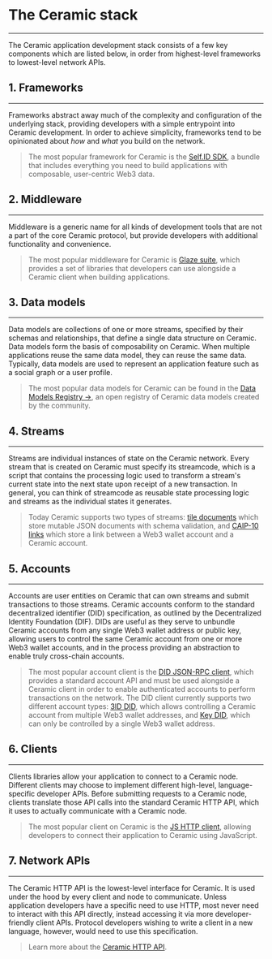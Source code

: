 # **The Ceramic stack**

---

The Ceramic application development stack consists of a few key components which are listed below, in order from highest-level frameworks to lowest-level network APIs.

## **1. Frameworks**

---

Frameworks abstract away much of the complexity and configuration of the underlying stack, providing developers with a simple entrypoint into Ceramic development. In order to achieve simplicity, frameworks tend to be opinionated about _how_ and _what_ you build on the network.

> The most popular framework for Ceramic is the [Self.ID SDK](../reference/self-id/index.md), a bundle that includes everything you need to build applications with composable, user-centric Web3 data.

## **2. Middleware**

---

Middleware is a generic name for all kinds of development tools that are not a part of the core Ceramic protocol, but provide developers with additional functionality and convenience.

> The most popular middleware for Ceramic is [Glaze suite](../reference/glaze/index.md), which provides a set of libraries that developers can use alongside a Ceramic client when building applications.

## **3. Data models**

---

Data models are collections of one or more streams, specified by their schemas and relationships, that define a single data structure on Ceramic. Data models form the basis of composability on Ceramic. When multiple applications reuse the same data model, they can reuse the same data. Typically, data models are used to represent an application feature such as a social graph or a user profile.

> The most popular data models for Ceramic can be found in the [Data Models Registry →](../docs/advanced/standards/data-models/data-model-universe.md), an open registry of Ceramic data models created by the community.

## **4. Streams**

---

Streams are individual instances of state on the Ceramic network. Every stream that is created on Ceramic must specify its streamcode, which is a script that contains the processing logic used to transform a stream's current state into the next state upon receipt of a new transaction. In general, you can think of streamcode as reusable state processing logic and streams as the individual states it generates.

> Today Ceramic supports two types of streams: [tile documents](../docs/advanced/standards/stream-programs/tile-document.md) which store mutable JSON documents with schema validation, and [CAIP-10 links](../docs/advanced/standards/stream-programs/caip10-link.md) which store a link between a Web3 wallet account and a Ceramic account.

## **5. Accounts**

---

Accounts are user entities on Ceramic that can own streams and submit transactions to those streams. Ceramic accounts conform to the standard decentralized identifier (DID) specification, as outlined by the Decentralized Identity Foundation (DIF). DIDs are useful as they serve to unbundle Ceramic accounts from any single Web3 wallet address or public key, allowing users to control the same Ceramic account from one or more Web3 wallet accounts, and in the process providing an abstraction to enable truly cross-chain accounts.

> The most popular account client is the [DID JSON-RPC client](../reference/core-clients/did-jsonrpc.md), which provides a standard account API and must be used alongside a Ceramic client in order to enable authenticated accounts to perform transactions on the network. The DID client currently supports two different account types: [3ID DID](../docs/advanced/standards/accounts/3id-did.md), which allows controlling a Ceramic account from multiple Web3 wallet addresses, and [Key DID](../docs/advanced/standards/accounts/key-did.md), which can only be controlled by a single Web3 wallet address.

## **6. Clients**

---

Clients libraries allow your application to connect to a Ceramic node. Different clients may choose to implement different high-level, language-specific developer APIs. Before submitting requests to a Ceramic node, clients translate those API calls into the standard Ceramic HTTP API, which it uses to actually communicate with a Ceramic node.

> The most popular client on Ceramic is the [JS HTTP client](../reference/core-clients/ceramic-http.md), allowing developers to connect their application to Ceramic using JavaScript.

## **7. Network APIs**

---

The Ceramic HTTP API is the lowest-level interface for Ceramic. It is used under the hood by every client and node to communicate. Unless application developers have a specific need to use HTTP, most never need to interact with this API directly, instead accessing it via more developer-friendly client APIs. Protocol developers wishing to write a client in a new language, however, would need to use this specification.

> Learn more about the [Ceramic HTTP API](../build/http/api.md).
